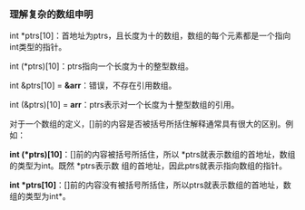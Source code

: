 ### 理解复杂的数组申明

int *ptrs[10]：首地址为ptrs，且长度为十的数组，数组的每个元素都是一个指向int类型的指针。

int (*ptrs)[10]：ptrs指向一个长度为十的整型数组。



int &ptrs[10] = **&arr**：错误，不存在引用数组。

int (&ptrs)[10] = **arr**：ptrs表示对一个长度为十整型数组的引用。



对于一个数组的定义，[]前的内容是否被括号所括住解释通常具有很大的区别。例如：

**int (*ptrs)[10]**：[]前的内容被括号所括住，所以 *ptrs就表示数组的首地址，数组的类型为int。既然 *ptrs表示数		       组的首地址，因此ptrs就表示指向数组的指针。

**int *ptrs[10]**：[]前的内容没有被括号所括住，所以ptrs就表示数组的首地址，数组的类型为int*。











